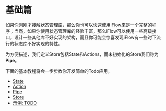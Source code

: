 # 基础篇

如果你刚刚才接触状态管理库，那么你也可以快速使用iFlow来是一个完整的程序；当然，如果你使用状态管理库的经验丰富，那么iFlow可以使用一些高级接口，设计一些其他库不好实现的架构，而且你可能会惊喜发现iFlow有一些时下流行的状态库不好实现的特性。

为方便描述，我们定义Store包括State和Actions，而未初始化的Store我们称为**Pipe**。

下面的基本教程将会一步步教你开发简单的Todo应用。

* [State](/docs/basics/State.md)
* [Action](/docs/basics/Action.md)
* [Pipe](/docs/basics/Pipe.md)
* [Store](/docs/basics/Store.md)
* [示例: TODO](/docs/basics/Examples.md)
